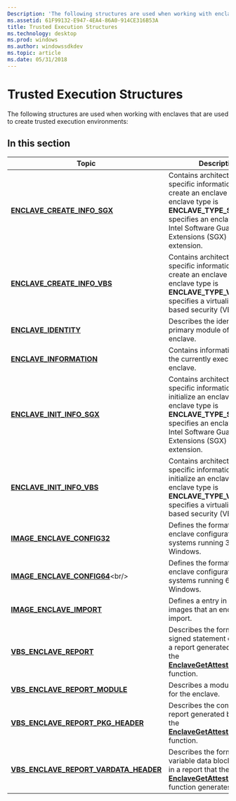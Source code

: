 ```yaml
---
Description: 'The following structures are used when working with enclaves that are used to create trusted execution environments:'
ms.assetid: 61F99132-E947-4EA4-86A0-914CE316B53A
title: Trusted Execution Structures
ms.technology: desktop
ms.prod: windows
ms.author: windowssdkdev
ms.topic: article
ms.date: 05/31/2018
---
```


# Trusted Execution Structures

The following structures are used when working with enclaves that are used to create trusted execution environments:

## In this section



| Topic                                                                                         | Description                                                                                                                                                                                                                             |
|-----------------------------------------------------------------------------------------------|-----------------------------------------------------------------------------------------------------------------------------------------------------------------------------------------------------------------------------------------|
| [**ENCLAVE\_CREATE\_INFO\_SGX**](/windows/desktop/api/winnt/ns-winnt-_enclave_create_info_sgx)<br/>                      | Contains architecture-specific information to use to create an enclave when the enclave type is **ENCLAVE\_TYPE\_SGX**, which specifies an enclave for the Intel Software Guard Extensions (SGX) architecture extension.<br/>     |
| [**ENCLAVE\_CREATE\_INFO\_VBS**](/windows/desktop/api/winnt/ns-winnt-_enclave_create_info_vbs)<br/>                      | Contains architecture-specific information to use to create an enclave when the enclave type is **ENCLAVE\_TYPE\_VBS**, which specifies a virtualization-based security (VBS) enclave.<br/>                                       |
| [**ENCLAVE\_IDENTITY**](/windows/desktop/api/ntenclv/ns-ntenclv-enclave_identity)<br/>                                      | Describes the identity of the primary module of an enclave. <br/>                                                                                                                                                                 |
| [**ENCLAVE\_INFORMATION**](/windows/desktop/api/ntenclv/ns-ntenclv-enclave_information)<br/>                                | Contains information about the currently executing enclave.<br/>                                                                                                                                                                  |
| [**ENCLAVE\_INIT\_INFO\_SGX**](/windows/desktop/api/winnt/ns-winnt-_enclave_init_info_sgx)<br/>                          | Contains architecture-specific information to use to initialize an enclave when the enclave type is **ENCLAVE\_TYPE\_SGX**, which specifies an enclave for the Intel Software Guard Extensions (SGX) architecture extension.<br/> |
| [**ENCLAVE\_INIT\_INFO\_VBS**](/windows/desktop/api/winnt/ns-winnt-_enclave_init_info_vbs)<br/>                          | Contains architecture-specific information to use to initialize an enclave when the enclave type is **ENCLAVE\_TYPE\_VBS**, which specifies a virtualization-based security (VBS) enclave.<br/>                                   |
| [**IMAGE\_ENCLAVE\_CONFIG32**](/windows/desktop/api/winnt/ns-winnt-_image_enclave_config32)<br/>                         | Defines the format of the enclave configuration for systems running 32-bit Windows.<br/>                                                                                                                                          |
| [**IMAGE\_ENCLAVE\_CONFIG64**](https://msdn.microsoft.com/en-us/library/Mt844244(v=VS.85).aspx)<br/>                         | Defines the format of the enclave configuration for systems running 64-bit Windows.<br/>                                                                                                                                          |
| [**IMAGE\_ENCLAVE\_IMPORT**](/windows/desktop/api/winnt/ns-winnt-_image_enclave_import)<br/>                             | Defines a entry in the array of images that an enclave can import.<br/>                                                                                                                                                           |
| [**VBS\_ENCLAVE\_REPORT**](/windows/desktop/api/ntenclv/ns-ntenclv-vbs_enclave_report)<br/>                                 | Describes the format of the signed statement contained in a report generated by calling the [**EnclaveGetAttestationReport**](/windows/desktop/api/winenclaveapi/nf-winenclaveapi-enclavegetattestationreport) function.<br/>                                                     |
| [**VBS\_ENCLAVE\_REPORT\_MODULE**](/windows/desktop/api/ntenclv/ns-ntenclv-vbs_enclave_report_module)<br/>                  | Describes a module loaded for the enclave.<br/>                                                                                                                                                                                   |
| [**VBS\_ENCLAVE\_REPORT\_PKG\_HEADER**](/windows/desktop/api/ntenclv/ns-ntenclv-vbs_enclave_report_pkg_header)<br/>         | Describes the contents of a report generated by calling the [**EnclaveGetAttestationReport**](/windows/desktop/api/winenclaveapi/nf-winenclaveapi-enclavegetattestationreport) function.<br/>                                                                                     |
| [**VBS\_ENCLAVE\_REPORT\_VARDATA\_HEADER**](/windows/desktop/api/ntenclv/ns-ntenclv-vbs_enclave_report_vardata_header)<br/> | Describes the format of a variable data block contained in a report that the [**EnclaveGetAttestationReport**](/windows/desktop/api/winenclaveapi/nf-winenclaveapi-enclavegetattestationreport) function generates.<br/>                                                          |



 

 

 




